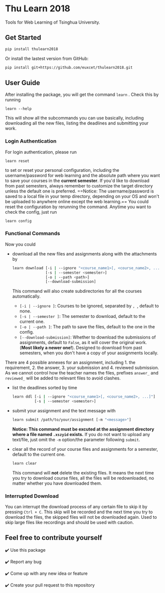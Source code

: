 # Thu Learn 2018

Tools for Web Learning of Tsinghua University.

## Get Started
```bash
pip install thulearn2018
```

Or install the lastest version from GitHub:

```bash
pip install git+https://github.com/euxcet/thulearn2018.git
```

## User Guide

After installing the package, you will get the command `learn` . Check this by running 

```
learn --help
```

This will show all the subcommands you can use basically, including downloading all the new files, listing the deadlines and submitting your work.

### Login Authentication

For login authentication, please run 

```
learn reset
```

to set or reset your personal configuration, including the username/password for web learning and the absolute path where you want to save your courses in the **current semester**. If you'd like to download from past semesters, always remember to customize the target directory unless the default one is preferred. ==Notice: The username/password is saved to a local file in your temp directory, depending on your OS and won't be uploaded to anywhere online except the web learning.== You could reset the configuration by rerunning the command. Anytime you want to check the config, just run 

```bash
learn config
```

### Functional Commands

Now you could 

- download all the new files and assignments along with the attachments by

  ```bash
  learn download [-i | --ignore "<course_name1>[, <course_name2>, ...]"]
                 [-s | --semester <semester>]
                 [-o | --path <path>]
                 [--download-submission]
  ```
  
	This command will also create subdirectories for all the courses automatically.
  
  - `[-i | --ignore ]`: Courses to be ignored, separated by `, `, default to none.
  - `[-s | --semester ]`: The semester to download, default to the current one.
  - `[-o | --path ]`: The path to save the files, default to the one in the config.
  - `[--download-submission]`: Whether to download the submissions of assignments, default to `False`, as it will cover the original work. (**Most likely a newer one!**). Designed to download from past semesters, when you don't have a copy of your assignments locally.

There are 4 possible annexes for an assignment, including 1. the requirement, 2. the answer, 3. your submission and 4. reviewed submission. As we cannot control how the teacher names the files, prefixes `answer_` and `reviewed_` will be added to relevant files to avoid clashes.

- list the deadlines sorted by time

  ```bash
  learn ddl [-i | --ignore "<course_name1>[, <course_name2>, ...]"]
            [-s | --semester <semester>]
  ```
  

- submit your assignment and the text message with 

  ```bash
  learn submit /path/to/your/assignment [-m "<message>"]
  ```

  **Notice: This command must be excuted at the assignment directory where a file named `.xszyid` exists.**
  If you do not want to upload any text/file, just omit the `-m` option/the parameter following `submit`. 

- clear all the record of your course files and assignments for a semester, default to the current one.

  ```bash
  learn clear 
  ```

  This command will **not** delete the existing files. It means the next time you try to download course files, all the files will be redownloaded, no matter whether you have downloaded them. 

### Interrupted Download

You can interrupt the download process of any certain file to skip it by pressing `Ctrl + C`. This skip will be recorded and the next time you try to download the files, the skipped files will not be downloaded again. Used to skip large files like recordings and should be used with caution.

## Feel free to contribute yourself

:heavy_check_mark: Use this package

:heavy_check_mark: Report any bug

:heavy_check_mark: ​Come up with any new idea or feature

:heavy_check_mark: Create your pull request to this repository
